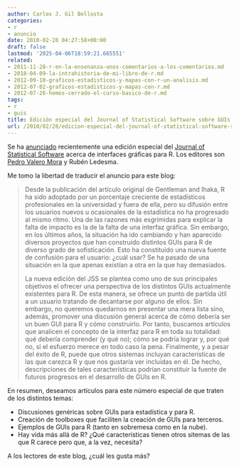 ```yaml
---
author: Carlos J. Gil Bellosta
categories:
- r
- anuncio
date: 2010-02-28 04:27:58+00:00
draft: false
lastmod: '2025-04-06T18:59:21.665551'
related:
- 2011-11-28-r-en-la-ensenanza-unos-comentarios-a-los-comentarios.md
- 2018-04-09-la-intrahistoria-de-mi-libro-de-r.md
- 2012-09-10-graficos-estadisticos-y-mapas-con-r-un-analisis.md
- 2012-07-02-graficos-estadisticos-y-mapas-con-r.md
- 2012-07-26-hemos-cerrado-el-curso-basico-de-r.md
tags:
- r
- guis
title: Edición especial del Journal of Statistical Software sobre GUIs para R
url: /2010/02/28/edicion-especial-del-journal-of-statistical-software-sobre-guis-para-r/
---
```


Se ha [anunciado](http://permalink.gmane.org/gmane.comp.lang.r.devel/23721) recientemente una edición especial del [Journal of Statistical Software](http://www.jstatsoft.org/) acerca de interfaces gráficas para R. Los editores son [Pedro Valero Mora](http://www.uv.es/valerop/) y Rubén Ledesma.

Me tomo la libertad de traducir el anuncio para este blog:

>Desde la publicación del artículo original de Gentleman and Ihaka, R ha sido adoptado por un porcentaje creciente de estadísticos profesionales en la universidad y fuera de ella, pero su difusión entre los usuarios nuevos u ocasionales de la estadística no ha progresado al mismo ritmo. Una de las razones más esgrimidas para explicar la falta de impacto es la de la falta de una interfaz gráfica.  Sin embargo, en los últimos años, la situación ha ido cambiando y han aparecido diversos proyectos que han construido distintos GUIs para R de diverso grado de sofisticación. Esto ha constituido una nueva fuente de confusión para el usuario: ¿cuál usar? Se ha pasado de una situación en la que apenas existían a otra en la que hay demasiados.
>
>La nueva edición del JSS se plantea como uno de sus principales objetivos el ofrecer una perspectiva de los distintos GUIs actualmente existentes para R. De esta manera, se ofrece un punto de partida útil a un usuario tratando de decantarse por alguno de ellos. Sin embargo, no queremos quedarnos en presentar una mera lista sino, además, promover una discusión general acerca de cómo debería ser un buen GUI para R y cómo construirlo. Por tanto, buscamos artículos que analicen el concepto de la interfaz para R en toda su totalidad: qué debería comprender (y qué no); cómo se podría lograr y, por qué no, si el esfuerzo merece en todo caso la pena. Finalmente, y a pesar del éxito de R, puede que otros sistemas incluyan características de las que carezca R y que nos gustaría ver incluidas en él. De hecho, descripciones de tales características podrían constituir la fuente de futuros progresos en el desarrollo de GUIs en R.

En resumen, deseamos artículos para este número especial de que traten de los distintos temas:

* Discusiones genéricas sobre GUIs para estadística y para R.
* Creación de toolboxes que faciliten la creación de GUIs para terceros.
* Ejemplos de GUIs para R (tanto en sobremesa como en la nube).
* Hay vida más allá de R? ¿Qué características tienen otros sitemas de las que R carece pero que, a la vez, necesita?

A los lectores de este blog, ¿cuál les gusta más?